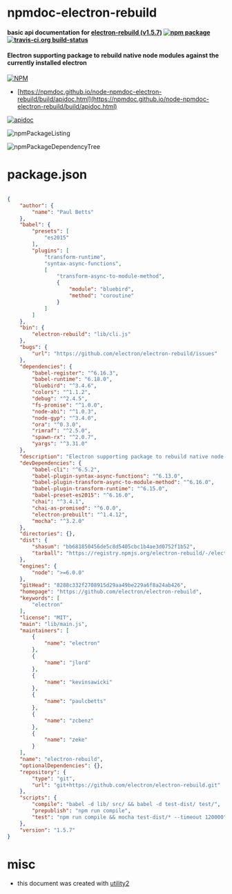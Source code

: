 # npmdoc-electron-rebuild

#### basic api documentation for  [electron-rebuild (v1.5.7)](https://github.com/electron/electron-rebuild)  [![npm package](https://img.shields.io/npm/v/npmdoc-electron-rebuild.svg?style=flat-square)](https://www.npmjs.org/package/npmdoc-electron-rebuild) [![travis-ci.org build-status](https://api.travis-ci.org/npmdoc/node-npmdoc-electron-rebuild.svg)](https://travis-ci.org/npmdoc/node-npmdoc-electron-rebuild)

#### Electron supporting package to rebuild native node modules against the currently installed electron

[![NPM](https://nodei.co/npm/electron-rebuild.png?downloads=true&downloadRank=true&stars=true)](https://www.npmjs.com/package/electron-rebuild)

- [https://npmdoc.github.io/node-npmdoc-electron-rebuild/build/apidoc.html](https://npmdoc.github.io/node-npmdoc-electron-rebuild/build/apidoc.html)

[![apidoc](https://npmdoc.github.io/node-npmdoc-electron-rebuild/build/screenCapture.buildCi.browser.%252Ftmp%252Fbuild%252Fapidoc.html.png)](https://npmdoc.github.io/node-npmdoc-electron-rebuild/build/apidoc.html)

![npmPackageListing](https://npmdoc.github.io/node-npmdoc-electron-rebuild/build/screenCapture.npmPackageListing.svg)

![npmPackageDependencyTree](https://npmdoc.github.io/node-npmdoc-electron-rebuild/build/screenCapture.npmPackageDependencyTree.svg)



# package.json

```json

{
    "author": {
        "name": "Paul Betts"
    },
    "babel": {
        "presets": [
            "es2015"
        ],
        "plugins": [
            "transform-runtime",
            "syntax-async-functions",
            [
                "transform-async-to-module-method",
                {
                    "module": "bluebird",
                    "method": "coroutine"
                }
            ]
        ]
    },
    "bin": {
        "electron-rebuild": "lib/cli.js"
    },
    "bugs": {
        "url": "https://github.com/electron/electron-rebuild/issues"
    },
    "dependencies": {
        "babel-register": "^6.16.3",
        "babel-runtime": "6.18.0",
        "bluebird": "^3.4.6",
        "colors": "^1.1.2",
        "debug": "^2.4.5",
        "fs-promise": "^1.0.0",
        "node-abi": "^1.0.3",
        "node-gyp": "^3.4.0",
        "ora": "^0.3.0",
        "rimraf": "^2.5.0",
        "spawn-rx": "^2.0.7",
        "yargs": "^3.31.0"
    },
    "description": "Electron supporting package to rebuild native node modules against the currently installed electron",
    "devDependencies": {
        "babel-cli": "^6.5.2",
        "babel-plugin-syntax-async-functions": "^6.13.0",
        "babel-plugin-transform-async-to-module-method": "^6.16.0",
        "babel-plugin-transform-runtime": "^6.15.0",
        "babel-preset-es2015": "^6.16.0",
        "chai": "^3.4.1",
        "chai-as-promised": "^6.0.0",
        "electron-prebuilt": "^1.4.12",
        "mocha": "^3.2.0"
    },
    "directories": {},
    "dist": {
        "shasum": "bb681850456de5c8d5405cbc1b4ae3d0752f1b52",
        "tarball": "https://registry.npmjs.org/electron-rebuild/-/electron-rebuild-1.5.7.tgz"
    },
    "engines": {
        "node": ">=6.0.0"
    },
    "gitHead": "8288c332f2708915d29aa49be229a6f8a24ab426",
    "homepage": "https://github.com/electron/electron-rebuild",
    "keywords": [
        "electron"
    ],
    "license": "MIT",
    "main": "lib/main.js",
    "maintainers": [
        {
            "name": "electron"
        },
        {
            "name": "jlord"
        },
        {
            "name": "kevinsawicki"
        },
        {
            "name": "paulcbetts"
        },
        {
            "name": "zcbenz"
        },
        {
            "name": "zeke"
        }
    ],
    "name": "electron-rebuild",
    "optionalDependencies": {},
    "repository": {
        "type": "git",
        "url": "git+https://github.com/electron/electron-rebuild.git"
    },
    "scripts": {
        "compile": "babel -d lib/ src/ && babel -d test-dist/ test/",
        "prepublish": "npm run compile",
        "test": "npm run compile && mocha test-dist/* --timeout 120000"
    },
    "version": "1.5.7"
}
```



# misc
- this document was created with [utility2](https://github.com/kaizhu256/node-utility2)
